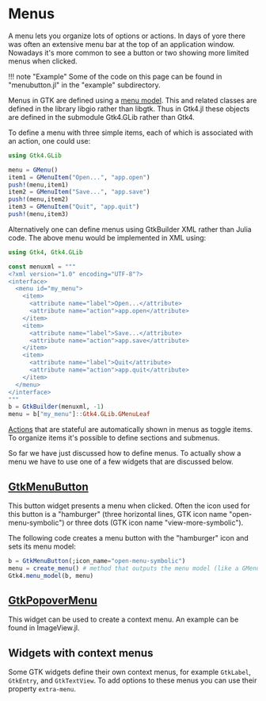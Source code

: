 # Menus

A menu lets you organize lots of options or actions. In days of yore there was often an extensive menu bar at the top of an application window. Nowadays it's more common to see a button or two showing more limited menus when clicked.

!!! note "Example"
    Some of the code on this page can be found in "menubutton.jl" in the "example" subdirectory.

Menus in GTK are defined using a [menu model](https://docs.gtk.org/gio/class.MenuModel.html). This and related classes are defined in the library libgio rather than libgtk. Thus in Gtk4.jl these objects are defined in the submodule Gtk4.GLib rather than Gtk4.

To define a menu with three simple items, each of which is associated with an action, one could use:
```julia
using Gtk4.GLib

menu = GMenu()
item1 = GMenuItem("Open...", "app.open")
push!(menu,item1)
item2 = GMenuItem("Save...", "app.save")
push!(menu,item2)
item3 = GMenuItem("Quit", "app.quit")
push!(menu,item3)
```

Alternatively one can define menus using GtkBuilder XML rather than Julia code. The above menu would be implemented in XML using:
```julia
using Gtk4, Gtk4.GLib

const menuxml = """
<?xml version="1.0" encoding="UTF-8"?>
<interface>
  <menu id="my_menu">
    <item>
      <attribute name="label">Open...</attribute>
      <attribute name="action">app.open</attribute>
    </item>
    <item>
      <attribute name="label">Save...</attribute>
      <attribute name="action">app.save</attribute>
    </item>
    <item>
      <attribute name="label">Quit</attribute>
      <attribute name="action">app.quit</attribute>
    </item>
  </menu>
</interface>
"""
b = GtkBuilder(menuxml, -1)
menu = b["my_menu"]::Gtk4.GLib.GMenuLeaf
```

[Actions](@ref) that are stateful are automatically shown in menus as toggle items. To organize items it's possible to define sections and submenus.

So far we have just discussed how to define menus. To actually show a menu we have to use one of a few widgets that are discussed below.

## [GtkMenuButton](https://docs.gtk.org/gtk4/class.MenuButton.html)

This button widget presents a menu when clicked. Often the icon used for this button is a "hamburger" (three horizontal lines, GTK icon name "open-menu-symbolic") or three dots (GTK icon name "view-more-symbolic").

The following code creates a menu button with the "hamburger" icon and sets its menu model:
```julia
b = GtkMenuButton(;icon_name="open-menu-symbolic")
menu = create_menu() # method that outputs the menu model (like a GMenu)
Gtk4.menu_model(b, menu)
```

## [GtkPopoverMenu](https://docs.gtk.org/gtk4/class.PopoverMenu.html)

This widget can be used to create a context menu. An example can be found in ImageView.jl.

## Widgets with context menus

Some GTK widgets define their own context menus, for example `GtkLabel`, `GtkEntry`, and `GtkTextView`. To add options to these menus you can use their property `extra-menu`.
